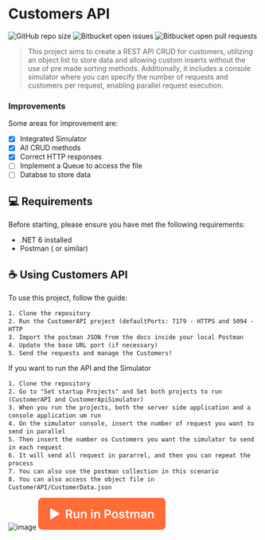# Customers API

![GitHub repo size](https://img.shields.io/github/repo-size/iuricode/README-template?style=for-the-badge)
![Bitbucket open issues](https://img.shields.io/bitbucket/issues/iuricode/README-template?style=for-the-badge)
![Bitbucket open pull requests](https://img.shields.io/bitbucket/pr-raw/iuricode/README-template?style=for-the-badge)

> This project aims to create a REST API CRUD for customers, utilizing an object list to store data and allowing custom inserts without the use of pre made sorting methods.
> Additionally, it includes a console simulator where you can specify the number of requests and customers per request, enabling parallel request execution.

### Improvements

Some areas for improvement are:

- [x] Integrated Simulator
- [x] All CRUD methods
- [x] Correct HTTP responses 
- [ ] Implement a Queue to access the file 
- [ ] Databse to store data

## 💻 Requirements

Before starting, please ensure you have met the following requirements:

- .NET 6 installed
- Postman ( or similar)

## ☕ Using Customers API

To use this project, follow the guide:

```
1. Clone the repository
2. Run the CustomerAPI project (defaultPorts: 7179 - HTTPS and 5094 - HTTP
3. Import the postman JSON from the docs inside your local Postman
4. Update the base URL port (if necessary)
5. Send the requests and manage the Customers!
```
If you want to run the API and the Simulator
```
1. Clone the repository
2. Go to "Set startup Projects" and Set both projects to run (CustomerAPI and CustomerApiSimulator)
3. When you run the projects, both the server side application and a console application um run
4. On the simulator console, insert the number of request you want to send in parallel
5. Then insert the number os Customers you want the simulator to send in each request
6. It will send all request in pararrel, and then you can repeat the process
7. You can also use the postman collection in this scenario
8. You can also access the object file in CustomerAPI/CustomerData.json
```
![image](https://github.com/Leonardo3Morais7/CustomerAPI/assets/36652975/a49f5acf-d145-4d65-b1a9-44a995284165)
[![View in postman](./Docs/PostmanButton.svg)](./Docs/REST%20API-%20Customers.postman_collection.json)




